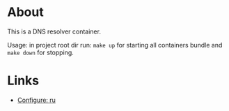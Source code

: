 # About

This is a DNS resolver container.

Usage: in project root dir run: `make up` for starting all containers bundle and `make down` for stopping.

# Links

* [Configure: ru](https://www.lissyara.su/articles/freebsd/programms/unbound/)
